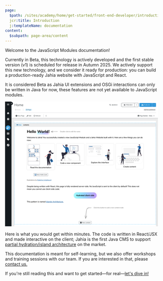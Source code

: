 ```yaml
---
page:
  $path: /sites/academy/home/get-started/front-end-developer/introduction
  jcr:title: Introduction
  j:templateName: documentation
content:
  $subpath: page-area/content
---
```


Welcome to the JavaScript Modules documentation!

Currently in Beta, this technology is actively developed and the first stable version (v1) is scheduled for release in Autumn 2025. We actively support this new technology, and we consider it ready for production: you can build a production-ready Jahia website with JavaScript and React.

It is considered Beta as Jahia UI extensions and OSGi interactions can only be written in Java for now, these features are not yet available to JavaScript modules.

![JavaScript Modules Hello World](./hello-world.png)

Here is what you would get within minutes. The code is written in React/JSX and made interactive on the client; Jahia is the first Java CMS to support [partial hydration/island architecture](https://www.jahia.com/blog/leveraging-the-island-architecture-in-jahia-cms) on the market.

This documentation is meant for self-learning, but we also offer workshops and training sessions with our team. If you are interested in that, please [contact us.](https://www.jahia.com/contact)

If you're still reading this and want to get started—for real—[let's dive in!](/cms/{mode}/{lang}/sites/academy/home/get-started/front-end-developer/setting-up-your-dev-environment.html)
